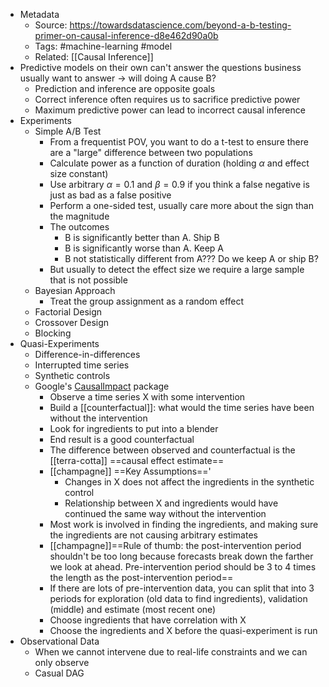 - Metadata
    - Source: https://towardsdatascience.com/beyond-a-b-testing-primer-on-causal-inference-d8e462d90a0b
    - Tags: #machine-learning #model 
    - Related: [[Causal Inference]]
- Predictive models on their own can't answer the questions business usually want to answer -> will doing A cause B?
    - Prediction and inference are opposite goals
    - Correct inference often requires us to sacrifice predictive power
    - Maximum predictive power can lead to incorrect causal inference
- Experiments
    - Simple A/B Test
        - From a frequentist POV, you want to do a t-test to ensure there are a "large" difference between two populations
        - Calculate power as a function of duration (holding $\alpha$ and effect size constant)
        - Use arbitrary $\alpha = 0.1$ and $\beta = 0.9$ if you think a false negative is just as bad as a false positive
        - Perform a one-sided test, usually care more about the sign than the magnitude
        - The outcomes
            - B is significantly better than A. Ship B
            - B is significantly worse than A. Keep A
            - B not statistically different from A??? Do we keep A or ship B?
        - But usually to detect the effect size we require a large sample that is not possible
    - Bayesian Approach
        - Treat the group assignment as a random effect
    - Factorial Design
    - Crossover Design
    - Blocking
- Quasi-Experiments
    - Difference-in-differences
    - Interrupted time series
    - Synthetic controls
    - Google's [CausalImpact](https://towardsdatascience.com/beyond-a-b-testing-primer-on-causal-inference-d8e462d90a0b) package
        - Observe a time series X with some intervention
        - Build a [[counterfactual]]: what would the time series have been without the intervention
        - Look for ingredients to put into a blender
        - End result is a good counterfactual
        - The difference between observed and counterfactual is the [[terra-cotta]] ==causal effect estimate==
        - [[champagne]] ==Key Assumptions=='
            - Changes in X does not affect the ingredients in the synthetic control
            - Relationship between X and ingredients would have continued the same way without the intervention
        - Most work is involved in finding the ingredients, and making sure the ingredients are not causing arbitrary estimates
        - [[champagne]]==Rule of thumb: the post-intervention period shouldn't be too long because forecasts break down the farther we look at ahead. Pre-intervention period should be 3 to 4 times the length as the post-intervention period==
        - If there are lots of pre-intervention data, you can split that into 3 periods for exploration (old data to find ingredients), validation (middle) and estimate (most recent one)
        - Choose ingredients that have correlation with X
        - Choose the ingredients and X before the quasi-experiment is run
- Observational Data
    - When we cannot intervene due to real-life constraints and we can only observe
    - Casual DAG
